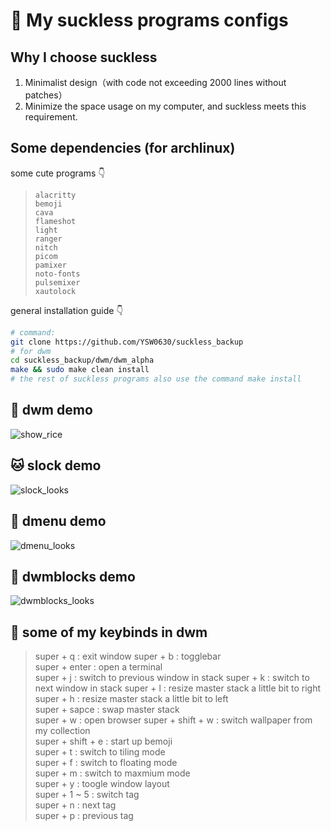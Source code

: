 # **🚀 My suckless programs configs**

## **Why I choose suckless**
1. Minimalist design（with code not exceeding 2000 lines without patches）
2. Minimize the space usage on my computer, and suckless meets this requirement.

## **Some dependencies (for archlinux)**

some cute programs 👇
> ```alacritty```  
```bemoji```  
```cava```  
```flameshot```  
```light```  
```ranger```  
```nitch```  
```picom```  
```pamixer```  
```noto-fonts```  
```pulsemixer```  
```xautolock```  

general installation guide 👇
``` bash
# command:
git clone https://github.com/YSW0630/suckless_backup
# for dwm
cd suckless_backup/dwm/dwm_alpha
make && sudo make clean install
# the rest of suckless programs also use the command make install
```

## **🐧 dwm demo**
![show_rice](https://github.com/YSW0630/suckless_backup/assets/95664509/87b5630a-972a-46e7-b470-caf4e4e4542e)

## **🐱 slock demo**
![slock_looks](https://github.com/YSW0630/suckless_backup/assets/95664509/ea73e3e7-4574-49b2-a6c3-e762336df45f)

## **🐢 dmenu demo**
![dmenu_looks](https://github.com/YSW0630/suckless_backup/assets/95664509/6789c1c0-e8a6-4619-be25-21fd98e248ec)

## **🐬 dwmblocks demo**
![dwmblocks_looks](https://github.com/YSW0630/suckless_backup/assets/95664509/1c4f934d-6714-44dc-b814-0db293df54cc)

## **🤟 some of my keybinds in dwm**
> super + q : exit window
super + b : togglebar  
super + enter : open a terminal  
super + j : switch to previous window in stack
super + k : switch to next window in stack
super + l : resize master stack a little bit to right  
super + h : resize master stack a little bit to left  
super + sapce : swap master stack  
super + w : open browser
super + shift + w : switch wallpaper from my collection  
super + shift + e : start up bemoji  
super + t : switch to tiling mode  
super + f : switch to floating mode  
super + m : switch to maxmium mode  
super + y : toogle window layout  
super + 1 ~ 5 : switch tag  
super + n : next tag  
super + p : previous tag  
